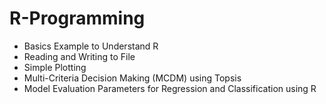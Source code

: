 # R-Programming

- Basics Example to Understand R
- Reading and Writing to File
- Simple Plotting
- Multi-Criteria Decision Making (MCDM) using Topsis
- Model Evaluation Parameters for Regression and Classification using R
